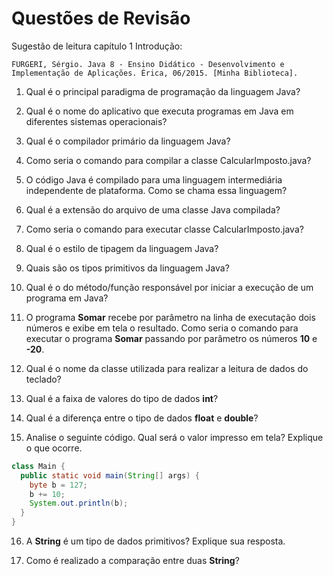 # Questões de Revisão

Sugestão de leitura capítulo 1 Introdução:

```
FURGERI, Sérgio. Java 8 - Ensino Didático - Desenvolvimento e Implementação de Aplicações. Érica, 06/2015. [Minha Biblioteca].
```

1. Qual é o principal paradigma de programação da linguagem Java?

2. Qual é o nome do aplicativo que executa programas em Java em diferentes sistemas operacionais?

3. Qual é o compilador primário da linguagem Java?

4. Como seria o comando para compilar a classe CalcularImposto.java?

5. O código Java é compilado para uma linguagem intermediária independente de plataforma. Como se chama essa linguagem?

5. Qual é a extensão do arquivo de uma classe Java compilada?

6. Como seria o comando para executar classe CalcularImposto.java?

7. Qual é o estilo de tipagem da linguagem Java?

8. Quais são os tipos primitivos da linguagem Java?

9. Qual é o do método/função responsável por iniciar a execução de um programa em Java?

10. O programa **Somar** recebe por parâmetro na linha de executação dois números e exibe em tela o resultado.  Como seria o comando para executar o programa **Somar** passando por parâmetro os números **10** e **-20**. 

11. Qual é o nome da classe utilizada para realizar a leitura de dados do teclado?

12. Qual é a faixa de valores do tipo de dados **int**?

13. Qual é a diferença entre o tipo de dados **float** e **double**?

14. Analise o seguinte código. Qual será o valor impresso em tela? Explique o que ocorre.

```java
class Main {
  public static void main(String[] args) {
    byte b = 127;
    b += 10;
    System.out.println(b);
  }
}
```

16. A **String** é um tipo de dados primitivos? Explique sua resposta.

17. Como é realizado a comparação entre duas **String**?




